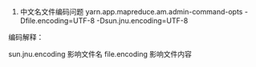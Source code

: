 

1. 中文名文件编码问题
yarn.app.mapreduce.am.admin-command-opts -Dfile.encoding=UTF-8 -Dsun.jnu.encoding=UTF-8

编码解释：

sun.jnu.encoding   影响文件名
file.encoding  影响文件内容